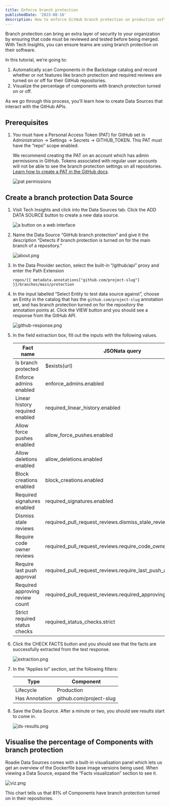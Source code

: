 ```yaml
---
title: Enforce branch protection
publishedDate: '2023-08-16'
description: How to enforce GitHub branch protection on production software with Tech Insights.
---
```


Branch protection can bring an extra layer of security to your organization by ensuring that code must be reviewed and tested before being merged. With Tech Insights, you can ensure teams are using branch protection on their software.

In this tutorial, we’re going to:

1. Automatically scan Components in the Backstage catalog and record whether or not features like branch protection and required reviews are turned on or off for their GitHub repositories.
2. Visualize the percentage of components with branch protection turned on or off.

As we go through this process, you’ll learn how to create Data Sources that interact with the GitHub APIs.

## Prerequisites

1. You must have a Personal Access Token (PAT) for GitHub set in Administration → Settings → Secrets → GITHUB_TOKEN. This PAT must have the “repo” scope enabled.

    We recommend creating the PAT on an account which has admin permissions in GitHub. Tokens associated with regular user accounts will not be able to see the branch protection settings on all repositories. [Learn how to create a PAT in the GitHub docs](https://docs.github.com/en/authentication/keeping-your-account-and-data-secure/managing-your-personal-access-tokens).
    
    ![pat permissions](./pat-permissions.png)

## Create a branch protection Data Source

1. Visit Tech Insights and click into the Data Sources tab. Click the ADD DATA SOURCE button to create a new data source. 

    ![a button on a web interface](../track-docker-base-image-migration/add-ds-button.png)

2. Name the Data Source “GitHub branch protection” and give it the description “Detects if branch protection is turned on for the main branch of a repository.”
    
    ![about.png](./about.png)
    
3. In the Data Provider section, select the built-in “/github/api” proxy and enter the Path Extension
    
    ```
    repos/{{ metadata.annotations["github.com/project-slug"] }}/branches/main/protection
    ```
    
4. In the input labelled “Select Entity to test data source against”, choose an Entity in the catalog that has the `github.com/project-slug` annotation set, and has branch protection turned on for the repository the annotation points at. Click the VIEW button and you should see a response from the GitHub API.
    
    ![github-response.png](./github-response.png)
    
5. In the field extraction box, fill out the inputs with the following values.
    
    
    | Fact name | JSONata query | Type |
    | --- | --- | --- |
    | Is branch protected | $exists(url) | Boolean |
    | Enforce admins enabled | enforce_admins.enabled | Boolean |
    | Linear history required enabled | required_linear_history.enabled | Boolean |
    | Allow force pushes enabled | allow_force_pushes.enabled | Boolean |
    | Allow deletions enabled | allow_deletions.enabled | Boolean |
    | Block creations enabled | block_creations.enabled | Boolean |
    | Required signatures enabled | required_signatures.enabled | Boolean |
    | Dismiss stale reviews | required_pull_request_reviews.dismiss_stale_reviews | Boolean |
    | Require code owner reviews | required_pull_request_reviews.require_code_owner_reviews | Boolean |
    | Require last push approval | required_pull_request_reviews.require_last_push_approval | Boolean |
    | Required approving review count | required_pull_request_reviews.required_approving_review_count | Integer |
    | Strict required status checks | required_status_checks.strict | Boolean |

6. Click the CHECK FACTS button and you should see that the facts are successfully extracted from the test response.
    
    ![extraction.png](./extraction.png)
    
7. In the “Applies to” section, set the following filters:
    
    
    | Type | Component |
    | --- | --- |
    | Lifecycle | Production |
    | Has Annotation | github.com/project-slug |

8. Save the Data Source. After a minute or two, you should see results start to come in.
    
    ![ds-results.png](./ds-results.png)
    

## Visualise the percentage of Components with branch protection

Roadie Data Sources comes with a built-in visualisation panel which lets us get an overview of the Dockerfile base image versions being used. When viewing a Data Source, expand the “Facts visualization” section to see it.

![viz.png](./viz.png)

This chart tells us that 81% of Components have branch protection turned on in their repositories.
